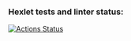 ### Hexlet tests and linter status:
[![Actions Status](https://github.com/aziiizomirbaev/data-analytics-project-100/actions/workflows/hexlet-check.yml/badge.svg)](https://github.com/aziiizomirbaev/data-analytics-project-100/actions)